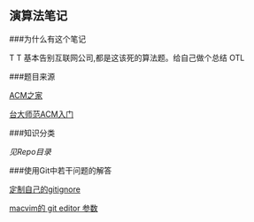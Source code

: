 演算法笔记
---

###为什么有这个笔记

T T 基本告别互联网公司,都是这该死的算法题。给自己做个总结 OTL

###题目来源

[ACM之家](http://www.acmerblog.com/)

[台大师范ACM入门](http://acm.nudt.edu.cn/~twcourse/)

###知识分类

*见Repo目录*

###使用Git中若干问题的解答

[定制自己的gitignore](http://stackoverflow.com/questions/8024924/gitignore-ignore-all-files-then-recursively-allow-foo?lq=1)

[macvim的 git editor 参数](http://stackoverflow.com/questions/4737381/git-editor-not-working-with-macvim)